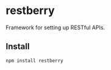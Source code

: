 restberry
=========

Framework for setting up RESTful APIs.

## Install

```
npm install restberry
```
